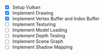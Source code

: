 - [x] Setup Vulkan
- [x] Implement Drawing
- [x] Implement Vertex Buffer and Index Buffer
- [ ] Implement Texturing
- [ ] Implement Model Loading
- [ ] Implement Depth Testing
- [ ] Implement Scene Graph
- [ ] Implement Shadow Mapping

